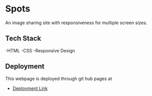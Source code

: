 # Spots

An image sharing site with responsiveness for multiple screen sizes.

## Tech Stack

-HTML
-CSS
-Responsive Design

## Deployment

This webpage is deployed through git hub pages at

- [Deployment Link](https://brandon7495.github.io/se_project_spots/)
